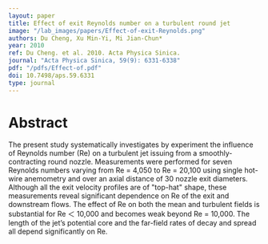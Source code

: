 ```yaml
---
layout: paper
title: Effect of exit Reynolds number on a turbulent round jet
image: "/lab_images/papers/Effect-of-exit-Reynolds.png"
authors: Du Cheng, Xu Min-Yi, Mi Jian-Chun*
year: 2010
ref: Du Cheng. et al. 2010. Acta Physica Sinica.
journal: "Acta Physica Sinica, 59(9): 6331-6338"
pdf: "/pdfs/Effect-of.pdf"
doi: 10.7498/aps.59.6331
type: journal
---
```


# Abstract

The present study systematically investigates by experiment the influence of Reynolds number (Re) on a turbulent jet issuing from a smoothly-contracting round nozzle. Measurements were performed for seven Reynolds numbers varying from Re = 4,050 to Re = 20,100 using single hot-wire anemometry and over an axial distance of 30 nozzle exit diameters. Although all the exit velocity profiles are of "top-hat" shape, these measurements reveal significant dependence on Re of the exit and downstream flows. The effect of Re on both the mean and turbulent fields is substantial for Re ＜ 10,000 and becomes weak beyond Re = 10,000. The length of the jet’s potential core and the far-field rates of decay and spread all depend significantly on Re.

